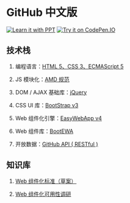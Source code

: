 # GitHub 中文版

[![Learn it with PPT](https://img.shields.io/badge/Learn%20it%20with-PPT-blue.svg)](https://ppt.baomitu.com/d/34699c9a)
[![Try it on CodePen.IO](https://img.shields.io/badge/Try%20it%20on-CodePen.IO-brightgreen.svg)](https://codepen.io/tech_query/project/details/ZOPgwM/)


## 技术栈

 1. 编程语言：[HTML 5、CSS 3、ECMAScript 5](https://developer.mozilla.org/zh-CN/docs/Web)

 2. JS 模块化：[AMD 规范](https://github.com/amdjs/amdjs-api/wiki/AMD-(%E4%B8%AD%E6%96%87%E7%89%88))

 3. DOM / AJAX 基础库：[jQuery](http://www.jquery123.com/)

 4. CSS UI 库：[BootStrap v3](http://v3.bootcss.com/)

 5. Web 组件化引擎：[EasyWebApp v4](https://gitee.com/Tech_Query/EasyWebApp/tree/MVVM/)

 6. Web 组件库：[BootEWA](https://boot-web.tk/)

 7. 开放数据：[GitHub API ( RESTful )](https://developer.github.com/v3/)


## 知识库

 1. [Web 组件化标准（草案）](https://developer.mozilla.org/zh-CN/docs/Web/Web_Components)

 2. [Web 组件化可用性调研](http://harttle.com/2017/02/08/web-components-survey.html)
